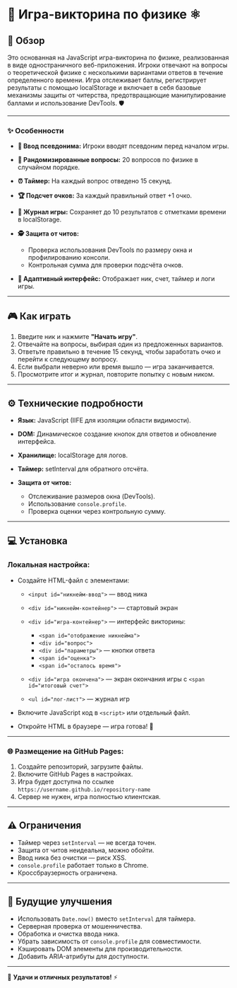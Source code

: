 # 🎲 Игра-викторина по физике ⚛️

## 🔎 Обзор

Это основанная на JavaScript игра-викторина по физике, реализованная в виде одностраничного веб-приложения.
Игроки отвечают на вопросы о теоретической физике с несколькими вариантами ответов в течение определенного времени.
Игра отслеживает баллы, регистрирует результаты с помощью localStorage и включает в себя базовые механизмы защиты от читерства, предотвращающие манипулирование баллами и использование DevTools. 🛡️

---

### ✨ Особенности

* **👤 Ввод псевдонима:** Игроки вводят псевдоним перед началом игры.

* **🎲 Рандомизированные вопросы:** 20 вопросов по физике в случайном порядке.

* **⏰ Таймер:** На каждый вопрос отведено 15 секунд.

* **🏆 Подсчет очков:** За каждый правильный ответ +1 очко.

* **📜 Журнал игры:** Сохраняет до 10 результатов с отметками времени в localStorage.

* **🕵️ Защита от читов:**

  * Проверка использования DevTools по размеру окна и профилированию консоли.
  * Контрольная сумма для проверки подсчёта очков.

* **📱 Адаптивный интерфейс:** Отображает ник, счет, таймер и логи игры.

---

## 🎮 Как играть

1. Введите ник и нажмите **"Начать игру"**.
2. Отвечайте на вопросы, выбирая один из предложенных вариантов.
3. Ответьте правильно в течение 15 секунд, чтобы заработать очко и перейти к следующему вопросу.
4. Если выбрали неверно или время вышло — игра заканчивается.
5. Просмотрите итог и журнал, повторите попытку с новым ником.

---

## ⚙️ Технические подробности

* **Язык:** JavaScript (IIFE для изоляции области видимости).
* **DOM:** Динамическое создание кнопок для ответов и обновление интерфейса.
* **Хранилище:** localStorage для логов.
* **Таймер:** setInterval для обратного отсчёта.
* **Защита от читов:**

  * Отслеживание размеров окна (DevTools).
  * Использование `console.profile`.
  * Проверка оценки через контрольную сумму.

---

## 💻 Установка

### Локальная настройка:

* Создайте HTML-файл с элементами:

  * `<input id="никнейм-ввод">` — ввод ника
  * `<div id="никнейм-контейнер">` — стартовый экран
  * `<div id="игра-контейнер">` — интерфейс викторины:

    * `<span id="отображение никнейма">`
    * `<div id="вопрос">`
    * `<div id="параметры">` — кнопки ответа
    * `<span id="оценка">`
    * `<span id="осталось время">`
  * `<div id="игра окончена">` — экран окончания игры с `<span id="итоговый счет">`
  * `<ul id="лог-лист">` — журнал игр

* Включите JavaScript код в `<script>` или отдельный файл.

* Откройте HTML в браузере — игра готова! 🚀

---

### 🌐 Размещение на GitHub Pages:

1. Создайте репозиторий, загрузите файлы.
2. Включите GitHub Pages в настройках.
3. Игра будет доступна по ссылке `https://username.github.io/repository-name`
4. Сервер не нужен, игра полностью клиентская.

---

## ⚠️ Ограничения

* Таймер через `setInterval` — не всегда точен.
* Защита от читов неидеальна, можно обойти.
* Ввод ника без очистки — риск XSS.
* `console.profile` работает только в Chrome.
* Кроссбраузерность ограничена.

---

## 🚀 Будущие улучшения

* Использовать `Date.now()` вместо `setInterval` для таймера.
* Серверная проверка от мошенничества.
* Обработка и очистка ввода ника.
* Убрать зависимость от `console.profile` для совместимости.
* Кэшировать DOM элементы для производительности.
* Добавить ARIA-атрибуты для доступности.

---

🎉 **Удачи и отличных результатов!** ⚡️

